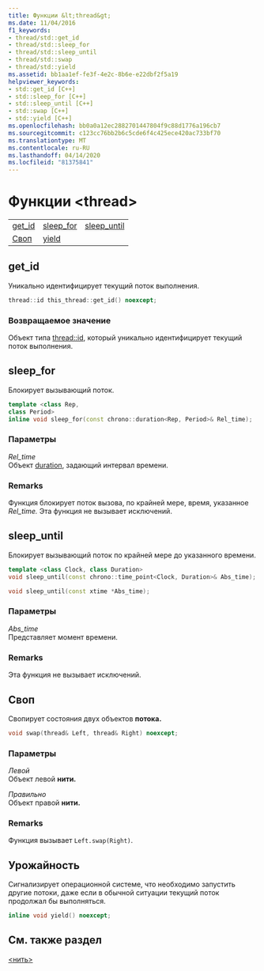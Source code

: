 ```yaml
---
title: Функции &lt;thread&gt;
ms.date: 11/04/2016
f1_keywords:
- thread/std::get_id
- thread/std::sleep_for
- thread/std::sleep_until
- thread/std::swap
- thread/std::yield
ms.assetid: bb1aa1ef-fe3f-4e2c-8b6e-e22dbf2f5a19
helpviewer_keywords:
- std::get_id [C++]
- std::sleep_for [C++]
- std::sleep_until [C++]
- std::swap [C++]
- std::yield [C++]
ms.openlocfilehash: bb0a0a12ec2882701447804f9c88d1776a196cb7
ms.sourcegitcommit: c123cc76bb2b6c5cde6f4c425ece420ac733bf70
ms.translationtype: MT
ms.contentlocale: ru-RU
ms.lasthandoff: 04/14/2020
ms.locfileid: "81375841"
---
```

# <a name="ltthreadgt-functions"></a>Функции &lt;thread&gt;

||||
|-|-|-|
|[get_id](#get_id)|[sleep_for](#sleep_for)|[sleep_until](#sleep_until)|
|[Своп](#swap)|[yield](#yield)|

## <a name="get_id"></a><a name="get_id"></a>get_id

Уникально идентифицирует текущий поток выполнения.

```cpp
thread::id this_thread::get_id() noexcept;
```

### <a name="return-value"></a>Возвращаемое значение

Объект типа [thread::id](../standard-library/thread-class.md), который уникально идентифицирует текущий поток выполнения.

## <a name="sleep_for"></a><a name="sleep_for"></a>sleep_for

Блокирует вызывающий поток.

```cpp
template <class Rep,
class Period>
inline void sleep_for(const chrono::duration<Rep, Period>& Rel_time);
```

### <a name="parameters"></a>Параметры

*Rel_time*\
Объект [duration](../standard-library/duration-class.md), задающий интервал времени.

### <a name="remarks"></a>Remarks

Функция блокирует поток вызова, по крайней мере, время, указанное *Rel_time.* Эта функция не вызывает исключений.

## <a name="sleep_until"></a><a name="sleep_until"></a>sleep_until

Блокирует вызывающий поток по крайней мере до указанного времени.

```cpp
template <class Clock, class Duration>
void sleep_until(const chrono::time_point<Clock, Duration>& Abs_time);

void sleep_until(const xtime *Abs_time);
```

### <a name="parameters"></a>Параметры

*Abs_time*\
Представляет момент времени.

### <a name="remarks"></a>Remarks

Эта функция не вызывает исключений.

## <a name="swap"></a><a name="swap"></a>Своп

Свопирует состояния двух объектов **потока.**

```cpp
void swap(thread& Left, thread& Right) noexcept;
```

### <a name="parameters"></a>Параметры

*Левой*\
Объект левой **нити.**

*Правильно*\
Объект правой **нити.**

### <a name="remarks"></a>Remarks

Функция вызывает `Left.swap(Right)`.

## <a name="yield"></a><a name="yield"></a>Урожайность

Сигнализирует операционной системе, что необходимо запустить другие потоки, даже если в обычной ситуации текущий поток продолжал бы выполняться.

```cpp
inline void yield() noexcept;
```

## <a name="see-also"></a>См. также раздел

[\<нить>](../standard-library/thread.md)
